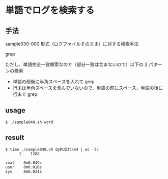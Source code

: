 # 単語でログを検索する

## 手法

sample030-000 形式（ログファイルそのまま）に対する検索手法

grep

ただし、単語完全一致検索なので（部分一致は含まないので）以下の 2 パターンの検索

- 単語の前後に半角スペースを入れて grep
- 行末は半角スペースを含んでいないので、単語の前にスペース、単語の後に行末で grep

## usage

```
$ ./sample040.sh word
```

## result

```
$ time ./sample040.sh QyRUZJtrm4 | wc -lc
      1    1288

real    0m0.049s
user    0m0.016s
sys     0m0.031s
```
